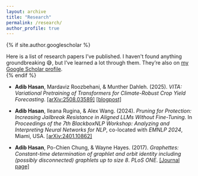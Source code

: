 ```yaml
---
layout: archive
title: "Research"
permalink: /research/
author_profile: true
---
```


{% if site.author.googlescholar %}
  <div class="wordwrap">Here is a list of research papers I’ve published. I haven't found anything groundbreaking 😅, but I’ve learned a lot through them. They’re also on <a href="{{site.author.googlescholar}}">my Google Scholar profile</a>.</div>
{% endif %}

* **Adib Hasan**, Mardaviz Roozbehani, & Munther Dahleh. (2025). *VITA: Variational Pretraining of Transformers for Climate-Robust Crop Yield Forecasting*. [[arXiv:2508.03589]](https://arxiv.org/abs/2508.03589) [[blogpost]](/blog/vita/)

* **Adib Hasan**, Ileana Rugina, & Alex Wang. (2024). *Pruning for Protection: Increasing Jailbreak Resistance in Aligned LLMs Without Fine-Tuning*. In *Proceedings of the 7th BlackboxNLP Workshop: Analyzing and Interpreting Neural Networks for NLP*, co-located with *EMNLP 2024*, Miami, USA. [[arXiv:2401.10862]](https://arxiv.org/abs/2401.10862)

* **Adib Hasan**, Po-Chien Chung, & Wayne Hayes. (2017). *Graphettes: Constant-time determination of graphlet and orbit identity including (possibly disconnected) graphlets up to size 8*. *PLoS ONE*. [[Journal page]](https://journals.plos.org/plosone/article?id=10.1371/journal.pone.0181570)


<!-- {% include base_path %}

{% for post in site.publications reversed %}
  {% include archive-single.html %}
{% endfor %} -->

